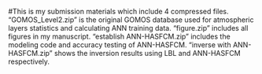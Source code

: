 #This is my submission materials which include 4 compressed  files. 
“GOMOS_Level2.zip” is the original GOMOS database used for atmospheric layers statistics and calculating ANN training data.
“figure.zip” includes all figures in my manuscript.
“establish ANN-HASFCM.zip” includes the modeling code and accuracy testing of ANN-HASFCM.
“inverse with ANN-HASFCM.zip”  shows  the inversion results using LBL and ANN-HASFCM respectively.
